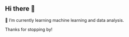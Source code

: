 ## Hi there 👋






  🌱 I’m currently learning machine learning and data analysis. 

Thanks for stopping by!

